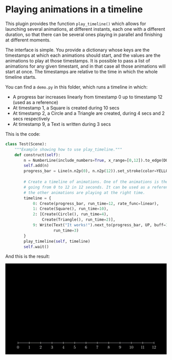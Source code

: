 # Playing animations in a timeline

This plugin provides the function `play_timeline()` which allows for launching several animations, at different instants, each one with a different duration, so that there can be several ones playing in parallel and finishing at different moments.

The interface is simple. You provide a dictionary whose keys are the timestamps at which each animations should start, and the values are the animations to play at those timestamps. It is possible to pass a list of animations for any given timestant, and in that case all those animations will start at once. The timestamps are relative to the time in which the whole timeline starts.

You can find a `demo.py` in this folder, which runs a timeline in which:

* A progress bar increases linearly from timestamp 0 up to timestamp 12 (used as a reference)
* At timestamp 1, a Square is created during 10 secs
* At timestamp 2, a Circle and a Triangle are created, during 4 secs and 2 secs respectively
* At timestamp 9, a Text is written during 3 secs

This is the code:

```python
class Test(Scene):
    """Example showing how to use play_timeline."""
    def construct(self):
        n = NumberLine(include_numbers=True, x_range=[0,12]).to_edge(DOWN)
        self.add(n)
        progress_bar = Line(n.n2p(0), n.n2p(12)).set_stroke(color=YELLOW, opacity=0.5, width=20)

        # Create a timeline of animations. One of the animations is the progress bar itself
        # going from 0 to 12 in 12 seconds. It can be used as a reference to check that
        # the other animations are playing at the right time.
        timeline = {
            0: Create(progress_bar, run_time=12, rate_func=linear),
            1: Create(Square(), run_time=10),
            2: [Create(Circle(), run_time=4),
                Create(Triangle(), run_time=2)],
            9: Write(Text("It works!").next_to(progress_bar, UP, buff=1), 
                     run_time=3)
        }
        play_timeline(self, timeline)
        self.wait()       
```

And this is the result:

![](demo.gif)